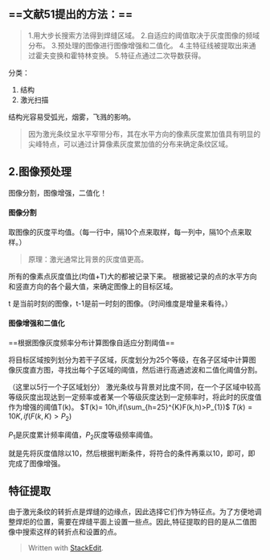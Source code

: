 ## ==文献51提出的方法：==
>1.用大步长搜索方法得到焊缝区域。
2.自适应的阈值取决于灰度图像的频域分布。
3.预处理的图像进行图像增强和二值化。
4.主特征线被提取出来通过霍夫变换和霍特林变换。
5.特征点通过二次导数获得。

分类：
1. 结构
2. 激光扫描

结构光容易受弧光，烟雾，飞溅的影响。

>因为激光条纹呈水平窄带分布，其在水平方向的像素灰度累加值具有明显的尖峰特点，可以通过计算像素灰度累加值的分布来确定条纹区域。
## 2.图像预处理
图像分割，图像增强，二值化！
#### 图像分割
取图像的灰度平均值。（每一行中，隔10个点来取样，每一列中，隔10个点来取样。）
>原理：激光通常比背景的灰度值更高。

所有的像素点灰度值比(均值+T)大的都被记录下来。
根据被记录的点的水平方向和竖直方向的各个最大值，来确定图像上的目标区域。

t 是当前时刻的图像，t-1是前一时刻的图像。（时间维度是增量来看待。）
#### 图像增强和二值化
==根据图像灰度频率分布计算图像自适应分割阈值==

将目标区域按列划分为若干子区域，灰度划分为25个等级，在各子区域中计算图像灰度直方图，寻找出每个子区域的阈值，然后进行高通滤波和二值化阈值分割。

（这里以5行一个子区域划分）
激光条纹与背景对比度不同，在一个子区域中较高等级灰度出现达到一定频率或者某一个等级灰度达到一定频率时，将此时的灰度值作为增强的阈值T(k)。
$T(k)=  10h,if(\sum_{h=25}^{K}F(k,h)>P_{1})$
$T(k)=  10K,if(F(k,K)>P_{2})$

$P_{1}$是灰度累计频率阈值，$P_{2}$灰度等级频率阈值。

就是先将灰度值除以10，然后根据判断条件，将符合的条件再乘以10，即可，即完成了图像增强。
## 特征提取
由于激光条纹的转折点是焊缝的边缘点，因此选择它们作为特征点。为了方便地调整焊炬的位置，需要在焊缝平面上设置一些点。因此,特征提取的目的是从二值图像中搜索这样的转折点和设置的点。






> Written with [StackEdit](https://stackedit.io/).
<!--stackedit_data:
eyJoaXN0b3J5IjpbLTEzMTg4NDA0NjksLTc3NTE0NDYzLDg5NT
Q2MTU3OSwxNzUwNDU0MDUsLTgwODQ3MjQxNyw3MDM2NjA5NTQs
MTgwMjI1MywtMTA5NTU4NDA2MiwtMTMzOTU2OTU5Nl19
-->
